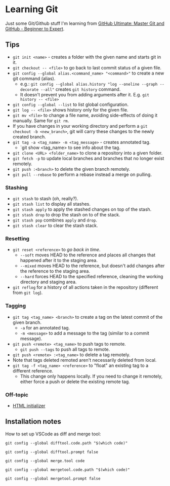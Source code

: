 # Learning Git

Just some Git/Github stuff I'm learning from [GitHub Ultimate: Master Git and GitHub - Beginner to Expert](https://www.udemy.com/share/101XzEB0IScV9QQ3w=/).

## Tips

* `git init <name>` - creates a folder with the given name and starts git in it.
* `git checkout -- <file>` to go back to last commit status of a given file.
* `git config --global alias.<command_name> "<command>"` to create a new git command (alias).
    * e.g.: `git config --global alias.history "log --oneline --graph --decorate --all"` creates `git history` command.
    * It doesn't prevent you from adding arguments after it. E.g. `git history -- <file>`
* `git config --global --list` to list global configuration.
* `git log -- <file>` shows history only for the given file.
* `git mv <file>` to change a file name, avoiding side-effects of doing it manually. Same for `git rm`.
* If you have changes in your working directory and perform a `git checkout -b <new_branch>`, git will carry these changes to the newly created branch.
* `git tag -a <tag_name> -m <tag_message>` - creates annotated tag.
    * `git show <tag_name> to see info about the tag.
* `git clone <URL> <folder_name>` to clone a repository into a given folder.
* `git fetch -p` to update local branches and branches that no longer exist remotely.
* `git push :<branch>` to delete the given branch remotely.
* `git pull --rebase` to perform a rebase instead a merge on pulling.


### Stashing

* `git stash` to stash (oh, really?).
* `git stash list` to display all stashes.
* `git stash apply` to apply the stashed changes on top of the stash.
* `git stash drop` to drop the stash on to of the stack.
* `git stash pop` combines `apply` and `drop`.
* `git stash clear` to clear the stash stack.


### Resetting

* `git reset <reference>` to *go back in time*.
    * `--soft` moves HEAD to the reference and places all changes that happened after it to the staging area.
    * `--mixed` moves HEAD to the reference, but doesn't add changes after the reference to the staging area.
    * `--hard`  forces HEAD to the specified reference, cleaning the working directory and staging area.
* `git reflog` for a history of all actions taken in the repository (different from `git log`).

### Tagging

* `git tag <tag_name> <branch>` to create a tag on the latest commit of the given branch.
    * `-a` for an annotated tag.
    * `-m <message>` to add a message to the tag (similar to a commit message).
* `git push <remote> <tag_name>` to push tags to remote.
    * `git push --tags` to push all tags to remote.
* `git push <remote> :<tag_name>` to delete a tag remotely.
* Note that tags deleted remoted aren't necessarily deleted from local.
* `git tag -f <tag_name> <reference>` to "float" an existing tag to a different reference.
    * This change only happens locally. If you need to change it remotely, either force a push or delete the existing remote tag.


### Off-topic

* [HTML initializer](http://www.initializr.com/)

## Installation notes
How to set up VSCode as diff and merge tool:

```
git config --global difftool.code.path "$(which code)"

git config --global difftool.prompt false

git config --global merge.tool code

git config --global mergetool.code.path "$(which code)"

git config --global mergetool.prompt false
```
